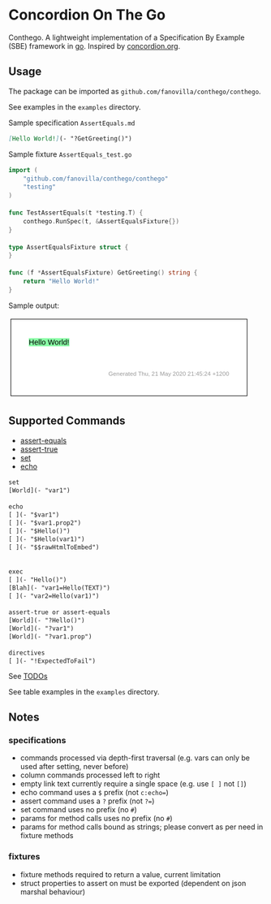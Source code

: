 # Concordion On The Go

Conthego. A lightweight implementation of a Specification By Example (SBE) framework in [go](https://golang.org/).
Inspired by [concordion.org](https://concordion.org).

## Usage

The package can be imported as `github.com/fanovilla/conthego/conthego`.

See examples in the `examples` directory.

Sample specification `AssertEquals.md`
```markdown
[Hello World!](- "?GetGreeting()")
```

Sample fixture `AssertEquals_test.go`
```go
import (
	"github.com/fanovilla/conthego/conthego"
	"testing"
)

func TestAssertEquals(t *testing.T) {
	conthego.RunSpec(t, &AssertEqualsFixture{})
}

type AssertEqualsFixture struct {
}

func (f *AssertEqualsFixture) GetGreeting() string {
	return "Hello World!"
}
```
Sample output:

![output](./examples/images/AssertEquals.png)

## Supported Commands

* [assert-equals](examples/AssertEquals.md)
* [assert-true](examples/AssertTrue.md)
* [set](examples/SetAndEcho.md)
* [echo](examples/SetAndEcho.md)

```
set
[World](- "var1")

echo
[ ](- "$var1")
[ ](- "$var1.prop2")
[ ](- "$Hello()")
[ ](- "$Hello(var1)")
[ ](- "$$rawHtmlToEmbed")


exec
[ ](- "Hello()")
[Blah](- "var1=Hello(TEXT)")
[ ](- "var2=Hello(var1)")

assert-true or assert-equals
[World](- "?Hello()")
[World](- "?var1")
[World](- "?var1.prop")

directives
[ ](- "!ExpectedToFail")

```

See [TODOs](TODO.md)

See table examples in the `examples` directory.


## Notes

### specifications
* commands processed via depth-first traversal (e.g. vars can only be used after setting, never before)
* column commands processed left to right
* empty link text currently require a single space (e.g. use `[ ]` not `[]`)
* echo command uses a `$` prefix (not `c:echo=`)
* assert command uses a `?` prefix (not `?=`)
* set command uses no prefix (no `#`)
* params for method calls uses no prefix (no `#`)
* params for method calls bound as strings; please convert as per need in fixture methods

### fixtures
* fixture methods required to return a value, current limitation
* struct properties to assert on must be exported (dependent on json marshal behaviour)